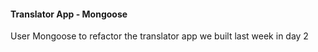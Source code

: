 #### Translator App - Mongoose

User Mongoose to refactor the translator app we built last week in day 2